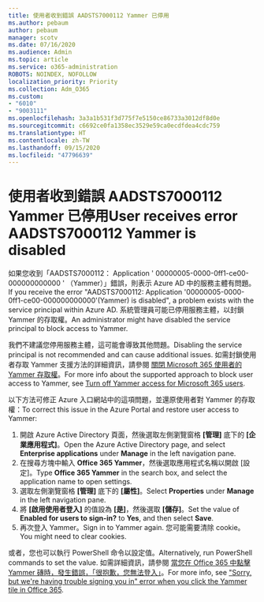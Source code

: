 ```yaml
---
title: 使用者收到錯誤 AADSTS7000112 Yammer 已停用
ms.author: pebaum
author: pebaum
manager: scotv
ms.date: 07/16/2020
ms.audience: Admin
ms.topic: article
ms.service: o365-administration
ROBOTS: NOINDEX, NOFOLLOW
localization_priority: Priority
ms.collection: Adm_O365
ms.custom:
- "6010"
- "9003111"
ms.openlocfilehash: 3a3a1b531f3d775f7e5150ce86733a3012df8d0e
ms.sourcegitcommit: c6692ce0fa1358ec3529e59ca0ecdfdea4cdc759
ms.translationtype: HT
ms.contentlocale: zh-TW
ms.lasthandoff: 09/15/2020
ms.locfileid: "47796639"
---
```

# <a name="user-receives-error-aadsts7000112-yammer-is-disabled"></a><span data-ttu-id="ba585-102">使用者收到錯誤 AADSTS7000112 Yammer 已停用</span><span class="sxs-lookup"><span data-stu-id="ba585-102">User receives error AADSTS7000112 Yammer is disabled</span></span>

<span data-ttu-id="ba585-103">如果您收到「AADSTS7000112： Application ' 00000005-0000-0ff1-ce00-000000000000 ' （Yammer）」錯誤，則表示 Azure AD 中的服務主體有問題。</span><span class="sxs-lookup"><span data-stu-id="ba585-103">If you receive the error "AADSTS7000112: Application '00000005-0000-0ff1-ce00-000000000000'(Yammer) is disabled", a problem exists with the service principal within Azure AD.</span></span> <span data-ttu-id="ba585-104">系統管理員可能已停用服務主體，以封鎖 Yammer 的存取權。</span><span class="sxs-lookup"><span data-stu-id="ba585-104">An administrator might have disabled the service principal to block access to Yammer.</span></span>

<span data-ttu-id="ba585-105">我們不建議您停用服務主體，這可能會導致其他問題。</span><span class="sxs-lookup"><span data-stu-id="ba585-105">Disabling the service principal is not recommended and can cause additional issues.</span></span> <span data-ttu-id="ba585-106">如需封鎖使用者存取 Yammer 支援方法的詳細資訊，請參閱 [關閉 Microsoft 365 使用者的 Yammer 存取權](https://docs.microsoft.com/yammer/manage-yammer-users/turn-off-user-access)。</span><span class="sxs-lookup"><span data-stu-id="ba585-106">For more info about the supported approach to block user access to Yammer, see [Turn off Yammer access for Microsoft 365 users](https://docs.microsoft.com/yammer/manage-yammer-users/turn-off-user-access).</span></span>  

<span data-ttu-id="ba585-107">以下方法可修正 Azure 入口網站中的這項問題，並還原使用者對 Yammer 的存取權：</span><span class="sxs-lookup"><span data-stu-id="ba585-107">To correct this issue in the Azure Portal and restore user access to Yammer:</span></span>

1.  <span data-ttu-id="ba585-108">開啟 Azure Active Directory 頁面，然後選取左側瀏覽窗格 **[管理]** 底下的 **[企業應用程式]**。</span><span class="sxs-lookup"><span data-stu-id="ba585-108">Open the Azure Active Directory page, and select **Enterprise applications** under **Manage** in the left navigation pane.</span></span>
3.  <span data-ttu-id="ba585-109">在搜尋方塊中輸入 **Office 365 Yammer**，然後選取應用程式名稱以開啟 [設定]。</span><span class="sxs-lookup"><span data-stu-id="ba585-109">Type **Office 365 Yammer** in the search box, and select the application name to open settings.</span></span>
4.  <span data-ttu-id="ba585-110">選取左側瀏覽窗格 **[管理]** 底下的 **[屬性]**。</span><span class="sxs-lookup"><span data-stu-id="ba585-110">Select **Properties** under **Manage** in the left navigation pane.</span></span>
5.  <span data-ttu-id="ba585-111">將 **[啟用使用者登入]** 的值設為 **[是]**，然後選取 **[儲存]**。</span><span class="sxs-lookup"><span data-stu-id="ba585-111">Set the value of **Enabled for users to sign-in?** to **Yes**, and then select **Save**.</span></span>
6.  <span data-ttu-id="ba585-112">再次登入 Yammer。</span><span class="sxs-lookup"><span data-stu-id="ba585-112">Sign in to Yammer again.</span></span> <span data-ttu-id="ba585-113">您可能需要清除 cookie。</span><span class="sxs-lookup"><span data-stu-id="ba585-113">You might need to clear cookies.</span></span>

<span data-ttu-id="ba585-114">或者，您也可以執行 PowerShell 命令以設定值。</span><span class="sxs-lookup"><span data-stu-id="ba585-114">Alternatively, run PowerShell commands to set the value.</span></span> <span data-ttu-id="ba585-115">如需詳細資訊，請參閱 [當您在 Office 365 中點擊 Yammer 磚時，發生錯誤，「很抱歉，您無法登入」](https://docs.microsoft.com/yammer/troubleshoot-problems/error-when-click-the-yammer-tile-in-office-365)。</span><span class="sxs-lookup"><span data-stu-id="ba585-115">For more info, see ["Sorry, but we're having trouble signing you in" error when you click the Yammer tile in Office 365](https://docs.microsoft.com/yammer/troubleshoot-problems/error-when-click-the-yammer-tile-in-office-365).</span></span> 